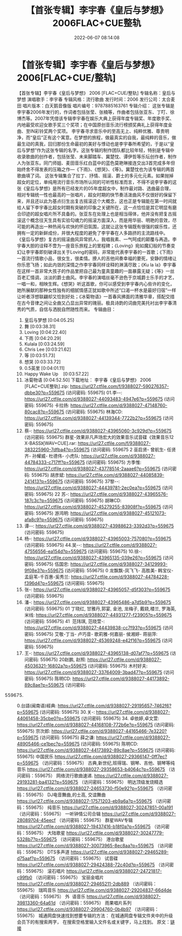 ﻿---
title: 【首张专辑】李宇春《皇后与梦想》2006FLAC+CUE整轨
date: 2022-06-07 08:14:08
categories: APE、FLAC、MP3
tags: 华语中文
---
# 【首张专辑】李宇春《皇后与梦想》2006[FLAC+CUE/整轨]

【首张专辑】李宇春《皇后与梦想》 2006
[FLAC+CUE/整轨]
专辑名称：皇后与梦想
演唱歌手：李宇春
专辑风格：流行歌曲
发行时间：2006
发行公司：太合麦田
唱片版本：白天鹅音像版
唱片编号：9787885163761
专辑介绍：
这张专辑是李宇春2006年发行的，作词者包括张莹、张楠等，作曲者包括张亚东、丁叮、徐博杰等。2007年凭借该专辑李宇春在娱乐大典上获得年度专辑奖、年度歌手奖、内地最受欢迎女歌手奖三个奖项；在中国原创音乐流行榜颁奖典礼上获得年度金曲、至IN彩铃奖两个奖项。
李宇春寻求音乐中的至高无上、纯粹优雅、尊贵明净，而“皇后”正有这个寓意。在梦想的旅程，做最真实的自我，最纯粹的音乐，做最生动的真我，回归那份生命最初的美好与悸动也是李宇春所希望的，于是以“皇后与梦想”作为这张专辑的名字。这张专辑的制作团队都比较年轻，特别是专辑中收录歌曲的创作者，包括张莹、未来脚踏车、冀楚忱、谭伊哲等乐坛创作者，制作人为张亚东。同门师姐、麦田音乐红白蓝中的蓝色莫艳琳接连交出3首完成多年但始终舍不得发表的压箱之作—《下雨》、《想哭》、《等》。冀楚忱也为该专辑的两首歌曲填了词。
这张专辑集合了拉丁、抒情、摇滚、爵士的多元化元素。如果抛掉超女的定位，单纯用流行音乐市场所认同的可听性标准而言，不得不说李宇春的这张《皇后与梦想》是所有已经发片的05年度超女中，制作最对路、选曲最合理，相对专辑统一性也最高的一张唱片，超女时期的快节奏活泼曲风不仅很好的保留下来，并且还以此为基点衍生出复古摇滚这个大概念，这也正是专辑能在第一时间就给人留下李宇春比超女时期有突破的印象之关键所在，这一点恰恰是其它明显有磨合印迹的超女唱片所不具备的。张亚东在处理上也是相当得体，他并没有把复古摇滚这个概念往天生具有实验勾魂力的摇滚方面深入，而是用华丽、明艳的音效，尽可能的再造出一种热闹与欢快的怀旧氛围，这就让这张专辑既有很强的娱乐性，还拥有一定的新鲜成份，并很大程度的避免了李宇春在人多路挤的主流路线中。
《皇后与梦想》复古的摇滚曲风异常抓人，我唱我素、一气呵成的颠覆与再造。李宇春大胆的诠释不啻为一座音乐旅程上的里程碑；《Loving》宛如魔幻般的节奏变幻让李宇春即刻破译出关于Loving的密码，非常能代表李宇春的一首歌；《下雨》
一首流行情歌小品，很女生，很柔情。撩人的吉他间奏幸福的要死，安静的情绪让你乐思飞扬；如此内敛的深情之作李宇春同样诠释的淋漓尽致；《Ku
la
la》李宇春在这样一首非常大孩子的作品里把自己最为童真童趣的一面暴露无疑；《等》一丝百老汇情调，淡淡的爵士曲风。李宇春的演唱丝毫不逊色于京城爵士乐手的才艺，一唱一和，相映生辉。《想哭》听这首歌，你可以感受到李宇春内心些许的变化，她所展献的那种女性独有的细腻情感正犹如歌中所述“口渴一杯水是最好归宿”一样让听者浮想联翩却又恰到好处；《冰菊物语》一首春风拂面的清雅华章，搭配交措在古今音律之间让全曲又凸显出异常的瑰丽。极具诗韵的词曲完美托衬出李宇春清秀的气质，自信与洒脱自然随性而来。
专辑曲目：
01. 皇后与梦想
[0:04:05.25]
02. 舞
[0:03:38.31]
03. Loving
[0:04:22.40]
04. 下雨
[0:04:20.29]
05. Kulala
[0:03:24.59]
06. Chris Lee
[0:03:21.62]
07. 等
[0:03:51.73]
08. 想哭
[0:03:33.72]
09. 0.5英里
[0:04:01.11]
10. Happy Wake
Up    [0:03:57.22]
11. 冰菊物语
[0:04:52.50]
下载地址：
李宇春《皇后与梦想》 2006
[FLAC+CUE整轨].zip: https://url27.ctfile.com/f/9388027-590276357-dbbe30?p=559675
(访问密码: 559675)
01.李--: https://url27.ctfile.com/d/9388027-44093483-4947e6?p=559675
(访问密码: 559675)
卡拉扬: https://url27.ctfile.com/d/9388027-47148760-80cac8?p=559675
(访问密码: 559675)
林海CD: https://url27.ctfile.com/d/9388027-44139344-7722b2?p=559675
(访问密码: 559675)
07. 蔡-: https://url27.ctfile.com/d/9388027-43965060-3c929d?p=559675
(访问密码: 559675)
群星-效果非凡声场宏大的效果音乐试音碟《效果音乐12 X-BASS》[WAV+CUE].rar: https://url27.ctfile.com/f/9388027-383225960-7dfba4?p=559675
(访问密码: 559675
2 巫启贤- 曾航生- 任贤齐- 孙耀威- 杜德伟- 小虎队: https://url27.ctfile.com/d/9388027-44784333-c717ff?p=559675
(访问密码: 559675)
方季惟: https://url27.ctfile.com/d/9388027-43778514-2aaae6?p=559675
(访问密码: 559675)
胡彦斌: https://url27.ctfile.com/d/9388027-44085839-241413?p=559675
(访问密码: 559675)
37黎--: https://url27.ctfile.com/d/9388027-44439781-2ec0ea?p=559675
(访问密码: 559675)
22 苏-: https://url27.ctfile.com/d/9388027-43965576-187c3c?p=559675
(访问密码: 559675)
胡琳CD: https://url27.ctfile.com/d/9388027-45279255-83908f?p=559675
(访问密码: 559675)
游鸿明: https://url27.ctfile.com/d/9388027-45121073-afa8c9?p=559675
(访问密码: 559675)
24. 谭--: https://url27.ctfile.com/d/9388027-43988623-3392d3?p=559675
(访问密码: 559675)
06. 杨-: https://url27.ctfile.com/d/9388027-43965003-757080?p=559675
(访问密码: 559675)
44.吴--: https://url27.ctfile.com/d/9388027-47556556-ea154d?p=559675
(访问密码: 559675)
10.徐-: https://url27.ctfile.com/d/9388027-43965135-039e26?p=559675
(访问密码: 559675)
伍国忠: https://url27.ctfile.com/d/9388027-34129993-9f08e3?p=559675
(访问密码: 559675)
0 龙飘飘-凤飞飞- 高胜美- 韩宝仪- 孟庭苇-千百惠-奚秀兰: https://url27.ctfile.com/d/9388027-44784228-f396d4?p=559675
(访问密码: 559675)
03. 张-: https://url27.ctfile.com/d/9388027-43965057-d5f303?p=559675
(访问密码: 559675)
20. 潘-: https://url27.ctfile.com/d/9388027-43965486-a7d5b9?p=559675
(访问密码: 559675)
01 丁晓红, 甘雅丹,郭宴, 金池, 龙梅子, 戴娆,楼兰, 罗海英,米线: https://url27.ctfile.com/d/9388027-44931277-f23905?p=559675
(访问密码: 559675)
41  范玮琪, 范晓萱-: https://url27.ctfile.com/d/9388027-44439838-cc7f93?p=559675
(访问密码: 559675)
艾敬-丁当- 卢巧音- 歌莉雅-何嘉丽- 侯湘婷- 蒋丽萍: https://url27.ctfile.com/d/9388027-45369248-e42f16?p=559675
(访问密码: 559675)
11. 王-: https://url27.ctfile.com/d/9388027-43965138-d07af7?p=559675
(访问密码: 559675)
20赵鹏, 赵照: https://url27.ctfile.com/d/9388027-45036321-16802a?p=559675
(访问密码: 559675)
木村好夫: https://url27.ctfile.com/d/9388027-33764009-3bad47?p=559675
(访问密码: 559675)
陈明CD:
https://url27.ctfile.com/d/9388027-44173892-89c8ae?p=559675
(访问密码:
559675)
0.台語(闽南语)經典: https://url27.ctfile.com/d/9388027-29195657-7462f6?p=559675
(访问密码: 559675)
30.关-: https://url27.ctfile.com/d/9388027-44061458-35cbe0?p=559675
(访问密码: 559675)
34. 卓依婷,卓文萱: https://url27.ctfile.com/d/9388027-44168108-772b6e?p=559675
(访问密码: 559675)
宗次郎: https://url27.ctfile.com/d/9388027-44165466-7e3220?p=559675
(访问密码: 559675)
薛之谦: https://url27.ctfile.com/d/9388027-48905466-ce1bec?p=559675
(访问密码: 559675)
陈明CD: https://url27.ctfile.com/d/9388027-44173892-89c8ae?p=559675
(访问密码: 559675)
中国民乐
https://url27.ctfile.com/d/9388027-29366147-0ff7ec?p=559675
（访问密码：559675）
古典,新世纪,班得瑞、钢琴、吉他、钢琴等纯音乐
https://url27.ctfile.com/d/9388027-29358653-b4064c?p=559675
（访问密码：559675）
网络流行歌曲速递.
https://url27.ctfile.com/d/9388027-29193281-ba4132?p=559675
（访问密码：559675）
明达顶级发烧精选
https://url27.ctfile.com/d/9388027-24653730-f50e92?p=559675
（访问密码：559675）
DJ电音舞曲,的士高, 交谊舞曲
https://url27.ctfile.com/d/9388027-17571203-eb9a6a?p=559675
（访问密码：559675）
纯音乐
https://url27.ctfile.com/d/9388027-30247851-00a191
（访问密码：559675）
一听钟情公司合辑
https://url27.ctfile.com/d/9388027-28089704-45eecf
（访问密码：559675）
群星WAV专辑
https://url27.ctfile.com/d/9388027-19437416-b18f0a?p=559675
（访问密码：559675）
大陆歌星
https://url27.ctfile.com/d/9388027-30247779-5328b7?p=559675
（访问密码：559675）
港台歌星
https://url27.ctfile.com/d/9388027-30073965-8ec8aa?p=559675
（访问密码：559675）
DTS多声道
https://url27.ctfile.com/d/9388027-29465289-d75aaf?p=559675
（访问密码：559675）
试音碟
https://url27.ctfile.com/d/9388027-29424388-72c40d?p=559675
（访问密码：559675）
滚石唱片
https://url27.ctfile.com/d/9388027-24721817-c99fb0
（访问密码：559675）
宝丽金唱片
https://url27.ctfile.com/d/9388027-29465211-2db889
（访问密码：559675）
瑞鸣音乐
https://url27.ctfile.com/d/9388027-29204837-66d4de
（访问密码：559675）
外  语音乐
https://url27.ctfile.com/d/9388027-39813360-64a61d
（访问密码：559675）
雨果唱片系列
https://url27.ctfile.com/d/9388027-29904760-0b4b97
（访问密码：559675）
城通网盘快速找到想要专辑的方法：
在城通网盘专辑文件夹中的升级会员下的有搜索两字，
在搜索空格里输入文件名或关键字，马上找到。
原文：[链接](https://blog.sina.com.cn/s/blog_1647c7e7601030xor.html)